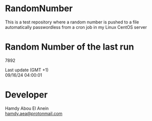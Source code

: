 # RandomNumber    
This is a test repository where a random number is pushed to a file automatically passwordless from a cron job in my Linux CentOS server    
# Random Number of the last run   
7892
      
Last update (GMT +1)    
09/16/24 04:00:01
# Developer    
Hamdy Abou El Anein   
hamdy.aea@protonmail.com
